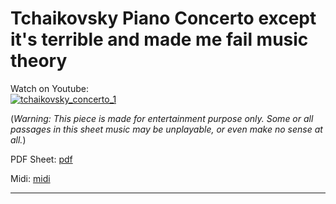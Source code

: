 # **Tchaikovsky Piano Concerto except it's terrible and made me fail music theory** 
              
Watch on Youtube:           
[![tchaikovsky_concerto_1](http://img.youtube.com/vi/-ffyKda-45w/0.jpg)](http://www.youtube.com/watch?v=-ffyKda-45w)          
              
(*Warning: This piece is made for entertainment purpose only. Some or all passages in this sheet music may be unplayable, or even make no sense at all.*) 
              
PDF Sheet: [pdf](pdf/tchaikovsky_concerto_1.pdf)        
              
Midi: [midi](midi/tchaikovsky_concerto_1.mid)           
              
-----         
